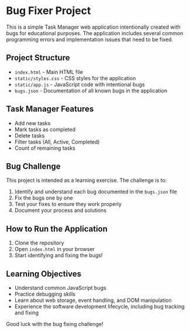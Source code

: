 # Bug Fixer Project

This is a simple Task Manager web application intentionally created with bugs for educational purposes. The application includes several common programming errors and implementation issues that need to be fixed.

## Project Structure

- `index.html` - Main HTML file
- `static/styles.css` - CSS styles for the application
- `static/app.js` - JavaScript code with intentional bugs
- `bugs.json` - Documentation of all known bugs in the application

## Task Manager Features

- Add new tasks
- Mark tasks as completed
- Delete tasks
- Filter tasks (All, Active, Completed)
- Count of remaining tasks

## Bug Challenge

This project is intended as a learning exercise. The challenge is to:

1. Identify and understand each bug documented in the `bugs.json` file
2. Fix the bugs one by one
3. Test your fixes to ensure they work properly
4. Document your process and solutions

## How to Run the Application

1. Clone the repository
2. Open `index.html` in your browser
3. Start identifying and fixing the bugs!

## Learning Objectives

- Understand common JavaScript bugs
- Practice debugging skills
- Learn about web storage, event handling, and DOM manipulation
- Experience the software development lifecycle, including bug tracking and fixing

Good luck with the bug fixing challenge!
